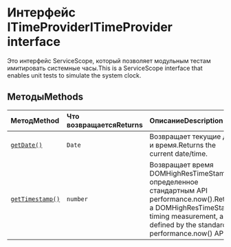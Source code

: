 # <a name="itimeprovider-interface"></a><span data-ttu-id="e2560-101">Интерфейс ITimeProvider</span><span class="sxs-lookup"><span data-stu-id="e2560-101">ITimeProvider interface</span></span>







<span data-ttu-id="e2560-102">Это интерфейс ServiceScope, который позволяет модульным тестам имитировать системные часы.</span><span class="sxs-lookup"><span data-stu-id="e2560-102">This is a ServiceScope interface that enables unit tests to simulate the system clock.</span></span>







## <a name="methods"></a><span data-ttu-id="e2560-103">Методы</span><span class="sxs-lookup"><span data-stu-id="e2560-103">Methods</span></span>

| <span data-ttu-id="e2560-104">Метод</span><span class="sxs-lookup"><span data-stu-id="e2560-104">Method</span></span>       |  <span data-ttu-id="e2560-105">Что возвращается</span><span class="sxs-lookup"><span data-stu-id="e2560-105">Returns</span></span>   | <span data-ttu-id="e2560-106">Описание</span><span class="sxs-lookup"><span data-stu-id="e2560-106">Description</span></span>|
|:-------------|:-------|:-----------|
|[`getDate()`](getdate-itimeprovider.md)      | `Date` | <span data-ttu-id="e2560-107">Возвращает текущие дату и время.</span><span class="sxs-lookup"><span data-stu-id="e2560-107">Returns the current date/time.</span></span> |
|[`getTimestamp()`](gettimestamp-itimeprovider.md)      | `number` | <span data-ttu-id="e2560-108">Возвращает время DOMHighResTimeStamp, определенное стандартным API performance.now().</span><span class="sxs-lookup"><span data-stu-id="e2560-108">Returns a DOMHighResTimeStamp timing measurement, as defined by the standard performance.now() API.</span></span> |




